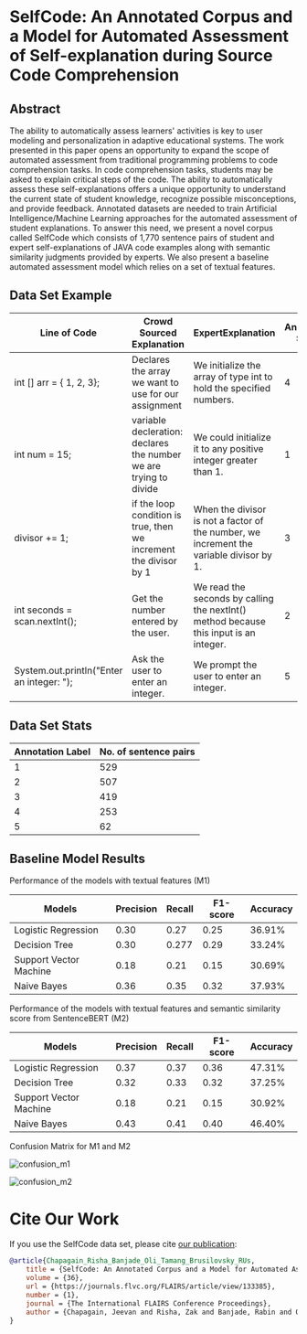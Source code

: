 # SelfCode: An Annotated Corpus and a Model for Automated Assessment of Self-explanation during Source Code Comprehension

## Abstract
The ability to automatically assess learners' activities is key to user modeling and personalization in adaptive educational systems.
The work presented in this paper opens an opportunity to expand the scope of automated assessment from traditional programming problems to code comprehension tasks. 
In code comprehension tasks, students may be asked to explain critical steps of the code. The ability to automatically assess these self-explanations offers a unique 
opportunity to understand the current state of student knowledge, recognize possible misconceptions, and provide feedback. Annotated datasets are needed to train 
Artificial Intelligence/Machine Learning approaches for the automated assessment of student explanations. To answer this need, we present a novel corpus called 
SelfCode which consists of 1,770 sentence pairs of student and expert self-explanations of JAVA code examples along with semantic similarity judgments provided by 
experts. We also present a baseline automated assessment model which relies on a set of textual features.

## Data Set Example
| Line of Code | Crowd Sourced Explanation | ExpertExplanation | Annotation Score |
| --- | --- | ---| --- |
| int [] arr = { 1, 2, 3}; | Declares the array we want to use for our assignment | We initialize the array of type int to hold the specified numbers. | 4 |
| int num = 15; | variable decleration: declares the number we are trying to divide | We could initialize it to any positive integer greater than 1. | 1 |
|  divisor += 1; | if the loop condition is true, then we increment the divisor by 1 | When the divisor is not a factor of the number, we increment the variable divisor by 1. | 3 |
| int seconds = scan.nextInt(); | Get the number entered by the user. | We read the seconds by calling the nextInt() method because this input is an integer. | 2 |
| System.out.println("Enter an integer: "); | Ask the user to enter an integer. | We prompt the user to enter an integer.| 5 |

## Data Set Stats

| Annotation Label | No. of sentence pairs |
| --- | --- |
| 1 | 529 |
| 2 | 507 |
| 3 | 419 |
| 4 | 253 |
| 5 | 62 |

## Baseline Model Results

Performance of the models with textual features (M1)

| Models | Precision | Recall | F1-score | Accuracy |
| --- | --- | --- | --- | --- |
| Logistic Regression | 0.30 | 0.27 | 0.25 | 36.91% |
| Decision Tree | 0.30 | 0.277 | 0.29 | 33.24% |
| Support Vector Machine | 0.18 | 0.21 | 0.15 | 30.69% |
| Naive Bayes | 0.36 | 0.35 | 0.32 | 37.93% |

Performance of the models with textual features and semantic similarity score from SentenceBERT (M2)

| Models | Precision | Recall | F1-score | Accuracy |
| --- | --- | --- | --- | --- |
| Logistic Regression | 0.37 | 0.37 | 0.36 | 47.31% |
| Decision Tree | 0.32 | 0.33 | 0.32 | 37.25% |
| Support Vector Machine | 0.18 | 0.21 | 0.15 | 30.92% |
| Naive Bayes | 0.43 | 0.41 | 0.40 | 46.40% |

Confusion Matrix for M1 and M2 

![confusion_m1](https://user-images.githubusercontent.com/10882985/230940385-0fc051e0-d261-4207-bb06-69bad4cd7b0c.png "M1 confusion matrix")

![confusion_m2](https://user-images.githubusercontent.com/10882985/230940485-13d9ef1f-46fc-4176-a6f1-060f263bd03b.png "M2 confusion matrix")

# Cite Our Work
If you use the SelfCode data set, please cite [our publication](https://journals.flvc.org/FLAIRS/article/view/133385/137950): 
```bibtex
@article{Chapagain_Risha_Banjade_Oli_Tamang_Brusilovsky_RUs,
    title = {SelfCode: An Annotated Corpus and a Model for Automated Assessment of Self-Explanation During Source Code Comprehension},
    volume = {36},
    url = {https://journals.flvc.org/FLAIRS/article/view/133385},
    number = {1},
    journal = {The International FLAIRS Conference Proceedings},
    author = {Chapagain, Jeevan and Risha, Zak and Banjade, Rabin and Oli, Priti and Tamang, Lasang and Brusilovsky, Peter and Rus, Vasile}
} 
```
